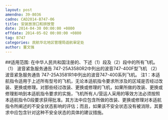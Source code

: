 ```yaml
---
layout: post
amendno: 39-8036
cadno: CAD2014-B747-06
title: 安装放泄口和排放管
date: 2014-04-30 00:00:00 +0800
effdate: 2014-05-02 00:00:00 +0800
tag: B747
categories: 民航华北地区管理局适航审定处
author: 董文强
---
```


##适用范围:
在中华人民共和国注册的、下述（1）段及（2）段中的所有飞机。
（1）
波音紧急服务通告 747-25A3580R2中列出的波音747-400F型飞机
（2）波音紧急服务通告 747-25A3581R1中列出的波音747-400系列飞机。
注1：本适航指令适用于上述所有型号的飞机，无论本适航指令要求所涉及的区域是否经过改装、更换或修理。对那些经过改装、更换或修理的飞机，如果所做的改装、更换或修理影响到本适航指令要求的实施，飞机所有人/营运人采用的等效方法必须按照本适航指令D段要求获得批准。其方法中应包含所做的改装、更换或修理对本适航指令所阐述的不安全状态影响的评估；而且，如果该不安全状态没有被消除，其要求中应包含针对这种不安全状态的具体的建议措施。

